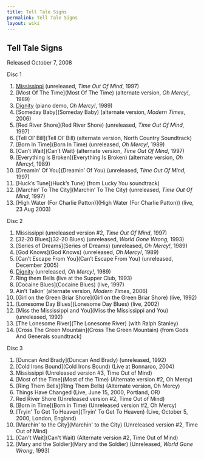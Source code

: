 ```yaml
---
title: Tell Tale Signs
permalink: Tell Tale Signs
layout: wiki
---
```


<h2>
Tell Tale Signs

</h2>
Released October 7, 2008

Disc 1

1.  [Mississippi](Mississippi) (unreleased, <em>Time Out Of
    Mind</em>, 1997)
2.  [Most Of The Time](Most Of The Time) (alternate version,
    <em>Oh Mercy!</em>, 1989)
3.  [Dignity](Dignity) (piano demo, <em>Oh Mercy!</em>, 1989)
4.  [Someday Baby](Someday Baby) (alternate version,
    <em>Modern Times</em>, 2006)
5.  [Red River Shore](Red River Shore) (unreleased, <em>Time
    Out Of Mind</em>, 1997)
6.  [Tell Ol’ Bill](Tell Ol’ Bill) (alternate version, North
    Country Soundtrack)
7.  [Born In Time](Born In Time) (unreleased, <em>Oh
    Mercy!</em>, 1989)
8.  [Can’t Wait](Can’t Wait) (alternate version, <em>Time Out
    Of Mind</em>, 1997)
9.  [Everything Is Broken](Everything Is Broken) (alternate
    version, <em>Oh Mercy!</em>, 1989)
10. [Dreamin’ Of You](Dreamin’ Of You) (unreleased, <em>Time
    Out Of Mind</em>, 1997)
11. [Huck’s Tune](Huck’s Tune) (from Lucky You soundtrack)
12. [Marchin’ To The City](Marchin’ To The City) (unreleased,
    <em>Time Out Of Mind</em>, 1997)
13. [High Water (For Charlie
    Patton)](High Water (For Charlie Patton)) (live, 23 Aug
    2003)

Disc 2

1.  Mississippi (unreleased version \#2, <em>Time Out Of Mind</em>,
    1997)
2.  [32-20 Blues](32-20 Blues) (unreleased, <em>World Gone
    Wrong</em>, 1993)
3.  [Series of Dreams](Series of Dreams) (unreleased, <em>Oh
    Mercy!</em>, 1989)
4.  [God Knows](God Knows) (unreleased, <em>Oh Mercy!</em>,
    1989)
5.  [Can’t Escape From You](Can’t Escape From You)
    (unreleased, December 2005)
6.  [Dignity](Dignity) (unreleased, <em>Oh Mercy!</em>, 1989)
7.  Ring them Bells (live at the Supper Club, 1993)
8.  [Cocaine Blues](Cocaine Blues) (live, 1997)
9.  Ain’t Talkin’ (alternate version, <em>Modern Times</em>, 2006)
10. [Girl on the Green Briar
    Shore](Girl on the Green Briar Shore) (live, 1992)
11. [Lonesome Day Blues](Lonesome Day Blues) (live, 2002)
12. [Miss the Mississippi and
    You](Miss the Mississippi and You) (unreleased, 1992)
13. [The Lonesome River](The Lonesome River) (with Ralph
    Stanley)
14. [Cross The Green Mountain](Cross The Green Mountain)
    (from Gods And Generals soundtrack)

Disc 3

1.  [Duncan And Brady](Duncan And Brady) (unreleased, 1992)
2.  [Cold Irons Bound](Cold Irons Bound) (Live at Bonnaroo,
    2004)
3.  Mississippi (Unreleased version \#3, Time Out of Mind)
4.  [Most of the Time](Most of the Time) (Alternate version
    \#2, Oh Mercy)
5.  [Ring Them Bells](Ring Them Bells) (Alternate version, Oh
    Mercy)
6.  Things Have Changed (Live, June 15, 2000, Portland, OR)
7.  Red River Shore (Unreleased version \#2, Time Out of Mind)
8.  [Born in Time](Born in Time) (Unreleased version \#2, Oh
    Mercy)
9.  [Tryin' To Get To Heaven](Tryin' To Get To Heaven) (Live,
    October 5, 2000, London, England)
10. [Marchin' to the City](Marchin' to the City) (Unreleased
    version \#2, Time Out of Mind)
11. [Can't Wait](Can't Wait) (Alternate version \#2, Time Out
    of Mind)
12. [Mary and the Soldier](Mary and the Soldier) (Unreleased,
    <em>World Gone Wrong</em>, 1993)

